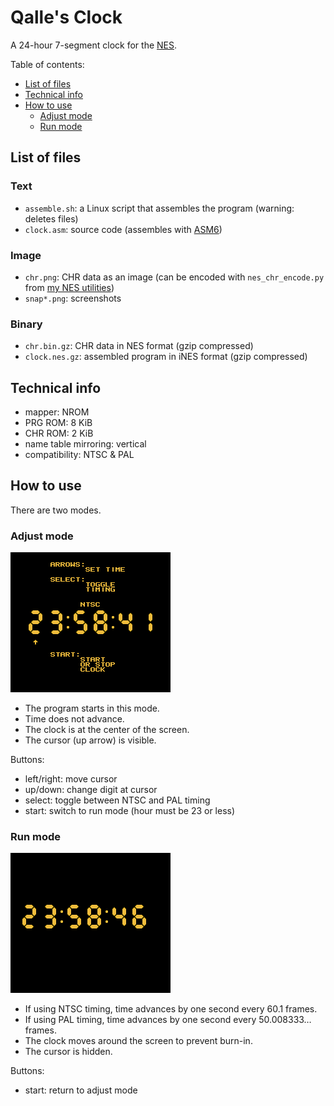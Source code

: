 # Qalle's Clock
A 24-hour 7-segment clock for the [NES](https://en.wikipedia.org/wiki/Nintendo_Entertainment_System).

Table of contents:
* [List of files](#list-of-files)
* [Technical info](#technical-info)
* [How to use](#how-to-use)
  * [Adjust mode](#adjust-mode)
  * [Run mode](#run-mode)

## List of files

### Text
* `assemble.sh`: a Linux script that assembles the program (warning: deletes files)
* `clock.asm`: source code (assembles with [ASM6](https://www.romhacking.net/utilities/674/))

### Image
* `chr.png`: CHR data as an image (can be encoded with `nes_chr_encode.py` from [my NES utilities](https://github.com/qalle2/nes-util))
* `snap*.png`: screenshots

### Binary
* `chr.bin.gz`: CHR data in NES format (gzip compressed)
* `clock.nes.gz`: assembled program in iNES format (gzip compressed)

## Technical info
* mapper: NROM
* PRG ROM: 8 KiB
* CHR ROM: 2 KiB
* name table mirroring: vertical
* compatibility: NTSC &amp; PAL

## How to use
There are two modes.

### Adjust mode
![adjust mode](snap1.png)

* The program starts in this mode.
* Time does not advance.
* The clock is at the center of the screen.
* The cursor (up arrow) is visible.

Buttons:
* left/right: move cursor
* up/down: change digit at cursor
* select: toggle between NTSC and PAL timing
* start: switch to run mode (hour must be 23 or less)

### Run mode
![run mode](snap2.png)

* If using NTSC timing, time advances by one second every 60.1 frames.
* If using PAL timing, time advances by one second every 50.008333&hellip; frames.
* The clock moves around the screen to prevent burn-in.
* The cursor is hidden.

Buttons:
* start: return to adjust mode
